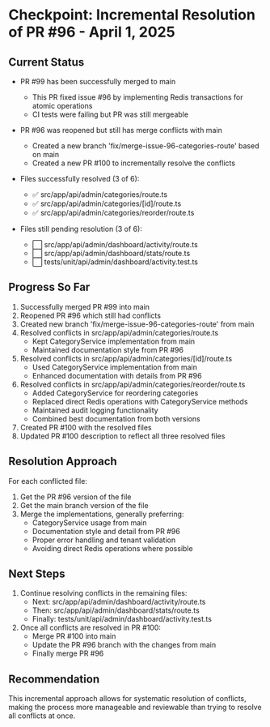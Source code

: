 # Checkpoint: Incremental Resolution of PR #96 - April 1, 2025

## Current Status
- PR #99 has been successfully merged to main
  - This PR fixed issue #96 by implementing Redis transactions for atomic operations
  - CI tests were failing but PR was still mergeable

- PR #96 was reopened but still has merge conflicts with main
  - Created a new branch 'fix/merge-issue-96-categories-route' based on main
  - Created a new PR #100 to incrementally resolve the conflicts
  
- Files successfully resolved (3 of 6):
  - ✅ src/app/api/admin/categories/route.ts
  - ✅ src/app/api/admin/categories/[id]/route.ts
  - ✅ src/app/api/admin/categories/reorder/route.ts
  
- Files still pending resolution (3 of 6):
  - ⬜ src/app/api/admin/dashboard/activity/route.ts
  - ⬜ src/app/api/admin/dashboard/stats/route.ts
  - ⬜ tests/unit/api/admin/dashboard/activity.test.ts

## Progress So Far
1. Successfully merged PR #99 into main
2. Reopened PR #96 which still had conflicts
3. Created new branch 'fix/merge-issue-96-categories-route' from main
4. Resolved conflicts in src/app/api/admin/categories/route.ts
   - Kept CategoryService implementation from main
   - Maintained documentation style from PR #96
5. Resolved conflicts in src/app/api/admin/categories/[id]/route.ts
   - Used CategoryService implementation from main
   - Enhanced documentation with details from PR #96
6. Resolved conflicts in src/app/api/admin/categories/reorder/route.ts
   - Added CategoryService for reordering categories
   - Replaced direct Redis operations with CategoryService methods
   - Maintained audit logging functionality
   - Combined best documentation from both versions
7. Created PR #100 with the resolved files
8. Updated PR #100 description to reflect all three resolved files

## Resolution Approach
For each conflicted file:
1. Get the PR #96 version of the file
2. Get the main branch version of the file
3. Merge the implementations, generally preferring:
   - CategoryService usage from main
   - Documentation style and detail from PR #96
   - Proper error handling and tenant validation
   - Avoiding direct Redis operations where possible

## Next Steps
1. Continue resolving conflicts in the remaining files:
   - Next: src/app/api/admin/dashboard/activity/route.ts
   - Then: src/app/api/admin/dashboard/stats/route.ts
   - Finally: tests/unit/api/admin/dashboard/activity.test.ts
2. Once all conflicts are resolved in PR #100:
   - Merge PR #100 into main
   - Update the PR #96 branch with the changes from main
   - Finally merge PR #96

## Recommendation
This incremental approach allows for systematic resolution of conflicts, making the process more manageable and reviewable than trying to resolve all conflicts at once.
